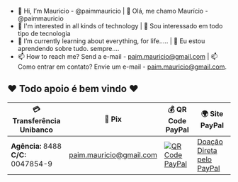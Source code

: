 - 👋 Hi, I’m Mauricio - @paimmauricio | 👋 Olá, me chamo Maurício - @paimmauricio
- 👀 I'm interested in all kinds of technology | 👀 Sou interessado em todo tipo de tecnologia
- 🌱 I’m currently learning about everything, for life..... | 🌱 Eu estou aprendendo sobre tudo. sempre....
- 📫 How to reach me? Send a e-mail - paim.mauricio@gmail.com | 📫 Como entrar em contato? Envie um e-mail - paim.mauricio@gmail.com.

## ❤️ Todo apoio é bem vindo ❤️
|💳 Transferência Unibanco |🏦 Pix |💰 QR Code PayPal|🌍 Site PayPal|
|----------------------------------- | -------------- |-------------------------|----------------------|
| **Agência:** 8488 <br> **C/C:** 0047854-9| paim.mauricio@gmail.com|[![QR Code PayPal]([](https://github.com/paimmauricio/paimmauricio/blob/main/QR_Code_PayPal.png))](https://github.com/paimmauricio/paimmauricio/blob/main/QR_Code_PayPal.png)|[Doação Direta pelo PayPal](https://www.paypal.com/donate?hosted_button_id=YJNX67EAAHNCU)|
<!---
paimmauricio/paimmauricio is a ✨ special ✨ repository because its `README.md` (this file) appears on your GitHub profile.
You can click the Preview link to take a look at your changes.
--->
